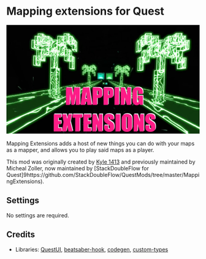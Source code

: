 Mapping extensions for Quest
============================

![cover](./cover.jpg)

Mapping Extensions adds a host of new things you can do with your maps as a mapper, and allows you to play said maps as a player.

This mod was originally created by [Kyle 1413](https://github.com/Kylemc1413/MappingExtensions) and previously maintained by Micheal Zoller, now maintained by [StackDoubleFlow for Quest]9https://github.com/StackDoubleFlow/QuestMods/tree/master/MappingExtensions). 



## Settings

No settings are required.


## Credits

* Libraries: [QuestUI](https://github.com/darknight1050/questui), [beatsaber-hook](https://github.com/sc2ad/beatsaber-hook), [codegen](https://github.com/sc2ad/BeatSaber-Quest-Codegen), [custom-types](https://github.com/sc2ad/Il2CppQuestTypePatching)
